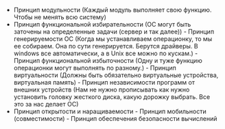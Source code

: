 - Принцип модульности (Каждый модуль выполняет свою функцию. Чтобы не менять всю систему)
- ﻿﻿Принцип функциональной избирательности (ОС могут быть заточены на определенные задачи (сервер и так далее))
﻿﻿- Принцип генерируемости ОС (Когда мы устанавливаем операционку, то мы ее собираем. Она по сути генерируется. Берутся драйверы. В windows все автоматически, а в Unix все можно по кускам.)
﻿﻿- Принцип функциональной избыточности (Одну и туже функцию операционки могут выполнять по разному.)
﻿﻿- Принцип виртуальности (Должны быть обязательно виртуальные устройства, виртуальная память)
﻿﻿- Принцип независимости программ от внешних устройств (Нам не нужно прописывать как нужно установить головку жесткого диска, какую дорожку выбрать. Все это за нас делает ОС)
- ﻿﻿Принцип открытости и наращиваемости 
﻿﻿- Принцип мобильности (совместимости)
﻿﻿- Принцип обеспечения безопасности вычислений 





